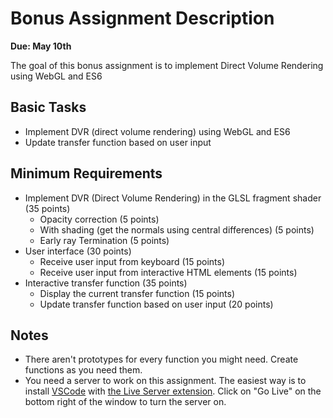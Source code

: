 # Bonus Assignment Description #
**Due: May 10th**

The goal of this bonus assignment is to implement Direct Volume Rendering using WebGL and ES6

## Basic Tasks ##

+ Implement DVR (direct volume rendering) using WebGL and ES6
+ Update transfer function based on user input

## Minimum Requirements ##

+ Implement DVR (Direct Volume Rendering) in the GLSL fragment shader (35 points)
    * Opacity correction (5 points)
    * With shading (get the normals using central differences) (5 points)
    * Early ray Termination (5 points)
+ User interface (30 points)
    * Receive user input from keyboard (15 points)
    * Receive user input from interactive HTML elements (15 points)
+ Interactive transfer function (35 points)
    * Display the current transfer function (15 points)
    * Update transfer function based on user input (20 points)

## Notes ##

* There aren't prototypes for every function you might need. Create functions as you need them.
* You need a server to work on this assignment. The easiest way is to install [VSCode](https://code.visualstudio.com/download) with [the Live Server extension](https://marketplace.visualstudio.com/items?itemName=ritwickdey.LiveServer). Click on "Go Live" on the bottom right of the window to turn the server on.
